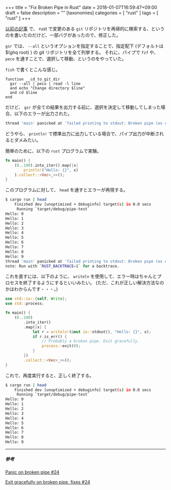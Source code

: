 +++
title = "Fix Broken Pipe in Rust"
date = 2018-01-07T16:59:47+09:00
draft = false
description = ""
[taxonomies]
categories = [ "rust" ]
tags = [ "rust" ]
+++

[以前の記事](http://yukimemi.github.io/post/2017-11-12_gsr-in-rust/) で、 rust で変更のある `git` リポジトリを再帰的に検索する、というのを書いたのだけど、一部バグがあったので、修正した。

`gsr` では、 `--all` というオプションを指定することで、指定配下 (デフォルトは $(ghq root) ) の git リポジトリを全て列挙する。
それに、パイプで `fzf` や、 `peco` を通すことで、選択して移動、というのをやっていた。

`fish` で書くとこんな感じ。

```fish
function __cd_to_git_dir
  gsr --all | peco | read -l line
  and echo "Change directory $line"
  and cd $line
end
```

<!-- more -->

だけど、 `gsr` が全ての結果を出力する前に、選択を決定して移動してしまった場合、以下のエラーが出力された。

```sh
thread 'main' panicked at 'failed printing to stdout: Broken pipe (os error 32)'
```

どうやら、 `println!` で標準出力に出力している場合で、パイプ出力が中断されるとダメみたい。

簡単のために、以下の `rust` プログラムで実験。


```rust
fn main() {
    (0..100).into_iter().map(|x|
        println!("Hello: {}", x)
    ).collect::<Vec<_>>();
}
```

このプログラムに対して、 `head` を通すとエラーが再現する。

```sh
$ cargo run | head
    Finished dev [unoptimized + debuginfo] target(s) in 0.0 secs
     Running `target/debug/pipe-test`
Hello: 0
Hello: 1
Hello: 2
Hello: 3
Hello: 4
Hello: 5
Hello: 6
Hello: 7
Hello: 8
Hello: 9
thread 'main' panicked at 'failed printing to stdout: Broken pipe (os error 32)', src/libstd/io/stdio.rs:690:9
note: Run with `RUST_BACKTRACE=1` for a backtrace.
```

これを直すには、以下のように、 `writeln` を使用して、エラー時はちゃんとプロセスを終了するようにするといいみたい。
(ただ、これが正しい解決方法なのかはわからんです・・・。)

```rust
use std::io::{self, Write};
use std::process;

fn main() {
    (0..100)
        .into_iter()
        .map(|x| {
            let r = writeln!(&mut io::stdout(), "Hello: {}", x);
            if r.is_err() {
                // Probably a broken pipe. Exit gracefully.
                process::exit(0);
            }
        })
        .collect::<Vec<_>>();
}
```

これで、再度実行すると、正しく終了する。


```sh
$ cargo run | head
    Finished dev [unoptimized + debuginfo] target(s) in 0.0 secs
     Running `target/debug/pipe-test`
Hello: 0
Hello: 1
Hello: 2
Hello: 3
Hello: 4
Hello: 5
Hello: 6
Hello: 7
Hello: 8
Hello: 9
```

- - -

##### 参考

[Panic on broken pipe #24](https://github.com/sharkdp/fd/issues/24)

[Exit gracefully on broken pipe, fixes #24](https://github.com/sharkdp/fd/commit/2ea23c00005602255a29e387006a9fc1e91185b1)

